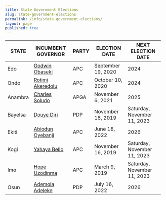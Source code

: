 ```yaml
---
title: State Government Elections
slug: state-government-elections
permalink: /info/state-government-elections/
layout: page
published: true
---
```


STATE | INCUMBENT GOVERNOR | PARTY |ELECTION DATE | NEXT ELECTION DATE
------------------|------------------|------------------|------------------|------------------
Edo | [Godwin Obaseki](/person/godwin-obaseki/ "Godwin Obaseki") | APC | September 19, 2020 | 2024
Ondo | [Rotimi Akeredolu](/person/oluwarotimi-akeredolu/ "Rotimi Akeredolu") | APC | October 10, 2020 | 2024
Anambra | [Charles Soludo](/person/charles-soludo/  "Charles Soludo") | APGA | November 6, 2021 | 2025
Bayelsa | [Douye Diri](/person/douye-diri "Douye Diri") | PDP | November 16, 2019 | Saturday, November 11, 2023
Ekiti | [Abiodun Oyebanji](/person/abiodun-oyebanji/  "Abiodun Oyebanji") | APC | June 18, 2022 | 2026
Kogi | [Yahaya Bello](/person/yahaya-adoza-bello/ "Yahaya Bello") | APC | November 16, 2019 | Saturday, November 11, 2023
Imo | [Hope Uzodinma](/person/hope-uzodinma "Hope Uzodinma") | APC | March 9, 2019 | Saturday, November 11, 2023
Osun | [Ademola Adeleke](/person/ademola-adeleke/  "Ademola Adeleke") | PDP | July 16, 2022 | 2026
